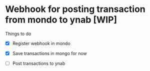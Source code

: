 # Webhook for posting transaction from mondo to ynab [WIP]

Things to do
* [x] Register webhook in mondo
* [x] Save transactions in mongo for now
* [ ] Post transactions to ynab
 
